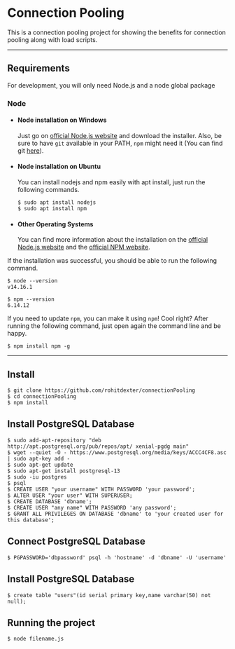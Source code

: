# Connection Pooling

This is a connection pooling project for showing the benefits for connection pooling along with load scripts.

---
## Requirements

For development, you will only need Node.js and a node global package

### Node
- #### Node installation on Windows

  Just go on [official Node.js website](https://nodejs.org/) and download the installer.
Also, be sure to have `git` available in your PATH, `npm` might need it (You can find git [here](https://git-scm.com/)).

- #### Node installation on Ubuntu

  You can install nodejs and npm easily with apt install, just run the following commands.

      $ sudo apt install nodejs
      $ sudo apt install npm

- #### Other Operating Systems
  You can find more information about the installation on the [official Node.js website](https://nodejs.org/) and the [official NPM website](https://npmjs.org/).

If the installation was successful, you should be able to run the following command.

    $ node --version
    v14.16.1

    $ npm --version
    6.14.12

If you need to update `npm`, you can make it using `npm`! Cool right? After running the following command, just open again the command line and be happy.

    $ npm install npm -g

---

## Install

    $ git clone https://github.com/rohitdexter/connectionPooling
    $ cd connectionPooling
    $ npm install

## Install PostgreSQL Database

    $ sudo add-apt-repository "deb http://apt.postgresql.org/pub/repos/apt/ xenial-pgdg main"    
    $ wget --quiet -O - https://www.postgresql.org/media/keys/ACCC4CF8.asc | sudo apt-key add -   
    $ sudo apt-get update    
    $ sudo apt-get install postgresql-13
    $ sudo -iu postgres    
    $ psql    
    $ CREATE USER "your username" WITH PASSWORD 'your password';    
    $ ALTER USER "your user" WITH SUPERUSER;  
    $ CREATE DATABASE 'dbname';
    $ CREATE USER "any name" WITH PASSWORD 'any password';
    $ GRANT ALL PRIVILEGES ON DATABASE 'dbname' to 'your created user for this database';

## Connect PostgreSQL Database

    $ PGPASSWORD='dbpassword' psql -h 'hostname' -d 'dbname' -U 'username'
## Install PostgreSQL Database

    $ create table "users"(id serial primary key,name varchar(50) not null);
  

## Running the project

    $ node filename.js

